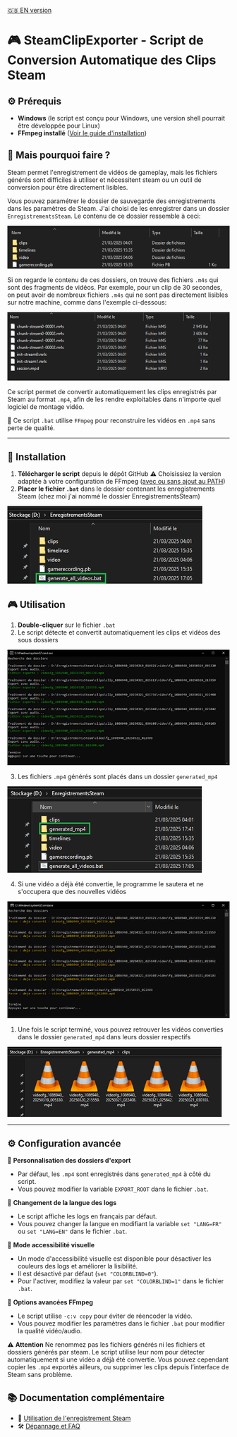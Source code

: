 [🇬🇧 EN version](README_EN.md)

# 🎮 SteamClipExporter - Script de Conversion Automatique des Clips Steam

## ⚙️ Prérequis
- **Windows** (le script est conçu pour Windows, une version shell pourrait être développée pour Linux)
- **FFmpeg installé** ([Voir le guide d'installation](docs/installation_ffmpeg.md))

## 📌 Mais pourquoi faire ?
Steam permet l'enregistrement de vidéos de gameplay, mais les fichiers générés sont difficiles à utiliser et nécessitent steam ou un outil de conversion pour être directement lisibles.

Vous pouvez paramétrer le dossier de sauvegarde des enregistrements dans les paramètres de Steam. J'ai choisi de les enregistrer dans un dossier `EnregistrementsSteam`. Le contenu de ce dossier ressemble à ceci:

![](./images/enregistrementssteam_base.png)

Si on regarde le contenu de ces dossiers, on trouve des fichiers `.m4s` qui sont des fragments de vidéos. Par exemple, pour un clip de 30 secondes, on peut avoir de nombreux fichiers `.m4s` qui ne sont pas directement lisibles sur notre machine, comme dans l'exemple ci-dessous:

![](./images/exemple_contenu_dossier.png)

Ce script permet de convertir automatiquement les clips enregistrés par Steam au format `.mp4`, afin de les rendre exploitables dans n'importe quel logiciel de montage vidéo.

🔹 Ce script `.bat` utilise `FFmpeg` pour reconstruire les vidéos en `.mp4` sans perte de qualité.

---

## 📅 Installation
1. **Télécharger le script** depuis le dépôt GitHub :warning: Choisissiez la version adaptée à votre configuration de FFmpeg ([avec ou sans ajout au PATH](docs/installation_ffmpeg.md))
2. **Placer le fichier `.bat`** dans le dossier contenant les enregistrements Steam (chez moi j'ai nommé le dossier EnregistrementsSteam)

![](./images/enregistrementssteam_avec_bat.png)

## 🎮 Utilisation

1. **Double-cliquer** sur le fichier `.bat`
2. Le script détecte et convertit automatiquement les clips et vidéos des sous dossiers

![](./images/execution_script.png)

3. Les fichiers `.mp4` générés sont placés dans un dossier `generated_mp4`

![](./images/generated_mp4.png)

4. Si une vidéo a déjà été convertie, le programme le sautera et ne s'occupera que des nouvelles vidéos

![](./images/clip_deja_converti.png)

1. Une fois le script terminé, vous pouvez retrouver les vidéos converties dans le dossier `generated_mp4` dans leurs dossier respectifs

![](./images/fichiers_generes.png)

---

## ⚙️ Configuration avancée
🔹 **Personnalisation des dossiers d'export**
   - Par défaut, les `.mp4` sont enregistrés dans `generated_mp4` à côté du script.
   - Vous pouvez modifier la variable `EXPORT_ROOT` dans le fichier `.bat`.

🔹 **Changement de la langue des logs**
   - Le script affiche les logs en français par défaut. 
   - Vous pouvez changer la langue en modifiant la variable `set "LANG=FR"` ou `set "LANG=EN"` dans le fichier `.bat`.

🔹 **Mode accessibilité visuelle**
   - Un mode d'accessibilité visuelle est disponible pour désactiver les couleurs des logs et améliorer la lisibilité.
   - Il est désactivé par défaut (`set "COLORBLIND=0"`).
   - Pour l'activer, modifiez la valeur par `set "COLORBLIND=1"` dans le fichier `.bat`.

🔹 **Options avancées FFmpeg**
   - Le script utilise `-c:v copy` pour éviter de réencoder la vidéo.
   - Vous pouvez modifier les paramètres dans le fichier `.bat` pour modifier la qualité vidéo/audio.

⚠️ **Attention** Ne renommez pas les fichiers générés ni les fichiers et dossiers générés par steam.
Le script utilise leur nom pour détecter automatiquement si une vidéo a déjà été convertie.
Vous pouvez cependant copier les `.mp4` exportés ailleurs, ou supprimer les clips depuis l’interface de Steam sans problème.

## 📚 Documentation complémentaire
- 🎥 [Utilisation de l'enregistrement Steam](docs/steam_recording.md)
- 🛠 [Dépannage et FAQ](docs/troubleshooting.md)